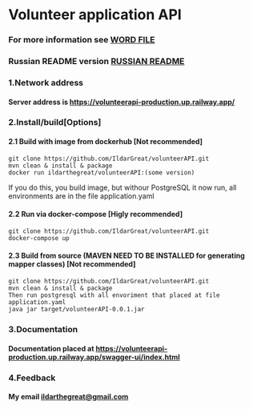 # Volunteer application API

### For more information see [WORD FILE](https://github.com/IldarGreat/volunteerAPI/files/10248228/6131_Suslikova_Grushenkov_Volontery_11_10.2.docx) <br>
### Russian README version [RUSSIAN README](https://github.com/IldarGreat/volunteerAPI/blob/main/README_rus.md)
### 1.Network address 
#### Server address is https://volunteerapi-production.up.railway.app/
### 2.Install/build[Options]

#### 2.1 Build with image from dockerhub [Not recommended]
    git clone https://github.com/IldarGreat/volunteerAPI.git
    mvn clean & install & package
    docker run ildarthegreat/volunteerAPI:(some version)
If you do this, you build image, but withour PostgreSQL it now run, all environments are in the file application.yaml
#### 2.2 Run via docker-compose [Higly recommended]
    git clone https://github.com/IldarGreat/volunteerAPI.git
    docker-compose up
#### 2.3 Build from source (MAVEN NEED TO BE INSTALLED for generating mapper classes) [Not recommended]
    git clone https://github.com/IldarGreat/volunteerAPI.git
    mvn clean & install & package
    Then run postgresql with all envoriment that placed at file application.yaml
    java jar target/volunteerAPI-0.0.1.jar
### 3.Documentation
#### Documentation placed at https://volunteerapi-production.up.railway.app/swagger-ui/index.html

### 4.Feedback 
#### My email ildarthegreat@gmail.com

